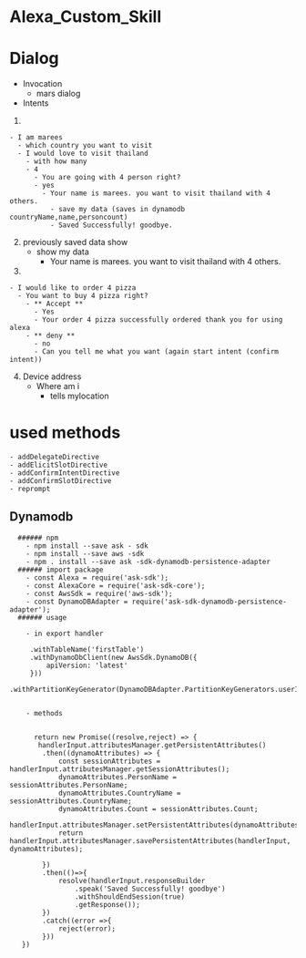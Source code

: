 # Alexa_Custom_Skill
# Dialog
  - Invocation
    - mars dialog
  - Intents
  1.
    - I am marees
      - which country you want to visit
      - I would love to visit thailand
        - with how many
        - 4
          - You are going with 4 person right?
          - yes
            - Your name is marees. you want to visit thailand with 4 others.
              - save my data (saves in dynamodb countryName,name,personcount)
              - Saved Successfully! goodbye.
   2. previously saved data show
      - show my data
        - Your name is marees. you want to visit thailand with 4 others.
   3.
    - I would like to order 4 pizza
      - You want to buy 4 pizza right?  
        - ** Accept **
          - Yes
          - Your order 4 pizza successfully ordered thank you for using alexa
        - ** deny **
          - no
          - Can you tell me what you want (again start intent (confirm intent))
  4. Device address
      - Where am i
        - tells mylocation
        
  # used methods
    - addDelegateDirective
    - addElicitSlotDirective
    - addConfirmIntentDirective
    - addConfirmSlotDirective
    - reprompt
   ## Dynamodb
      ###### npm
        - npm install --save ask - sdk
        - npm install --save aws -sdk
        - npm . install --save ask -sdk-dynamodb-persistence-adapter
      ###### import package
        - const Alexa = require('ask-sdk');
        - const AlexaCore = require('ask-sdk-core');
        - const AwsSdk = require('aws-sdk');
        - const DynamoDBAdapter = require('ask-sdk-dynamodb-persistence-adapter');
      ###### usage
      
        - in export handler
        
         .withTableName('firstTable')
         .withDynamoDbClient(new AwsSdk.DynamoDB({
             apiVersion: 'latest'
         }))
         .withPartitionKeyGenerator(DynamoDBAdapter.PartitionKeyGenerators.userId)
         
         
        - methods
        
        
          return new Promise((resolve,reject) => {
           handlerInput.attributesManager.getPersistentAttributes()
            .then((dynamoAttributes) => {
                const sessionAttributes = handlerInput.attributesManager.getSessionAttributes();
                dynamoAttributes.PersonName = sessionAttributes.PersonName;
                dynamoAttributes.CountryName = sessionAttributes.CountryName;
                dynamoAttributes.Count = sessionAttributes.Count;
                handlerInput.attributesManager.setPersistentAttributes(dynamoAttributes);
                return handlerInput.attributesManager.savePersistentAttributes(handlerInput, dynamoAttributes);

            })
            .then(()=>{
                resolve(handlerInput.responseBuilder
                    .speak('Saved Successfully! goodbye')
                    .withShouldEndSession(true)
                    .getResponse());
            })
            .catch((error =>{
                reject(error);
            }))
       })
